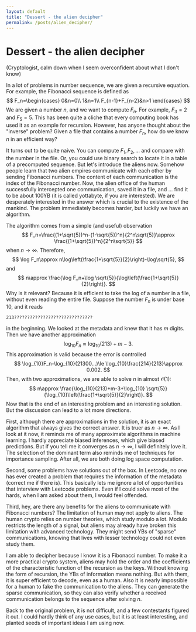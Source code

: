 ```yaml
---
layout: default
title: "Dessert - the alien decipher"
permalink: /posts/alien_decipher/
---
```


# Dessert - the alien decipher

(Cryptologist, calm down when I seem overconfident about what I don't know)

In a lot of problems in number sequence, we are given a recursive equation. For example, the Fibonacci sequence is defined as 
$$
F_n=\begin{cases}
0&n=0\\
1&n=1\\
F_{n-1}+F_{n-2}&n>1
\end{cases}
$$
We are given a number $n$, and we want to compute $F_n$. For example, $F_3=2$ and $F_5=5$. This has been quite a cliche that every computing book has used it as an example for recursion. However, has anyone thought about the "inverse" problem? Given a file that contains a number $F_n$, how do we know $n$ in an efficient way?

It turns out to be quite naive. You can compute $F_1, F_2,...$ and compare with the number in the file. Or, you could use binary search to locate it in a table of a precomputed sequence. But let's introduce the aliens now. Somehow people learn that two alien empires communicate with each other by sending Fibonacci numbers. The content of each communication is the index of the Fibonacci number. Now, the alien office of the human successfully intercepted one communication, saved it in a file, and ... find it to be about 100YB (it is called yottabyte, if you are interested). We are desperately interested in the answer which is crucial to the existence of the mankind. The problem immediately becomes harder, but luckily we have an algorithm.

The algorithm comes from a simple (and useful) observation
$$
F_n=\frac{(1+\sqrt{5})^n-(1-\sqrt{5})^n}{2^n\sqrt{5}}\approx \frac{(1+\sqrt{5})^n}{2^n\sqrt{5}}
$$
when $n\to\infty$. Therefore,
$$
\log F_n\approx n\log\left(\frac{1+\sqrt{5}}{2}\right)-\log\sqrt{5},
$$
and
$$
n\approx \frac{\log F_n+\log \sqrt{5}}{\log\left(\frac{1+\sqrt{5}}{2}\right)}.
$$
Why is it relevant? Because it is efficient to take the log of a number in a file, without even reading the entire file. Suppose the number $F_n$ is under base $10$, and it reads
```
213??????????????????????????????
```
in the beginning. We looked at the metadata and knew that it has $m$ digits. Then we have another approximation
$$
\log_{10}F_n\approx \log_{10}(213)+m-3.
$$
This approximation is valid because the error is controlled
$$
\log_{10}F_n-\log_{10}(21300...)\le \log_{10}\frac{214}{213}\approx 0.002.
$$
Then, with two approximations, we are able to solve $n$ in almost $\mathcal{O}(1)$:
$$
n\approx \frac{\log_{10}(213)+m-3+\log_{10} \sqrt{5}}{\log_{10}\left(\frac{1+\sqrt{5}}{2}\right)}.
$$
Now that is the end of an interesting problem and an interesting solution. But the discussion can lead to a lot more directions.

First, although there are approximations in the solution, it is an exact algorithm that always gives the correct answer. It is truer as $n\to\infty$. As I look at it now, it reminds me of many approximate algorithms in machine learning. I hardly appreciate biased inferences, which give biased predictions. But if you tell me it converges as $n\to\infty$, I will definitely love it. The selection of the dominant term also reminds me of techniques for importance sampling. After all, we are both doing log space computation.

Second, some problems have solutions out of the box. In Leetcode, no one has ever created a problem that requires the information of the metadata (correct me if there is). This basically lets me ignore a lot of opportunities that interview with Leetcode problems. Even if I could solve most of the hards, when I am asked about them, I would feel offended. 

Third, hey, are there any benefits for the aliens to communicate with Fibonacci numbers? The limitation of human may not apply to aliens. The human crypto relies on number theories, which study modulo a lot. Modulo restricts the length of a signal, but aliens may already have broken this limitation with advanced technology. They might send YBs of "sparse" communications, knowing that lives with lesser technology could not even study them. 

I am able to decipher because I know it is a Fibonacci number. To make it a more practical crypto system, aliens may hold the order and the coefficients of the characteristic function of the recursion as the keys. Without knowing the form of recursion, the YBs of information means nothing. But with them, it is super efficient to decode, even as a human. Also it is nearly impossible for a human to fake the communication to the aliens. They can generate the sparse communication, so they can also verify whether a received communication belongs to the sequence after solving $n$. 

Back to the original problem, it is not difficult, and a few contestants figured it out. I could hardly think of any use cases, but it is at least interesting, and planted seeds of important ideas I am using now. 